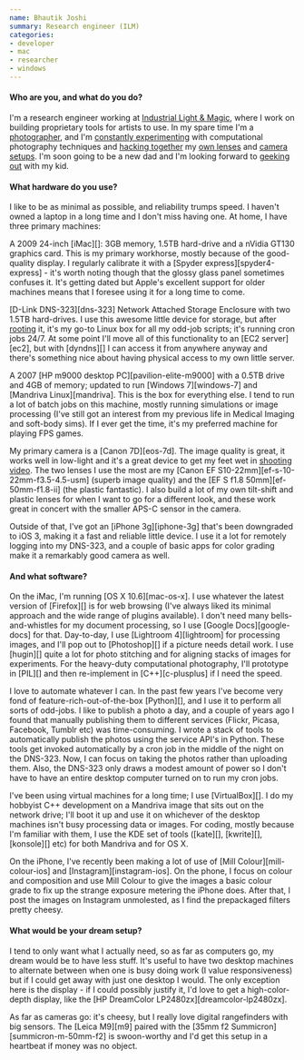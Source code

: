 ```yaml
---
name: Bhautik Joshi
summary: Research engineer (ILM)
categories:
- developer
- mac
- researcher
- windows
---
```


#### Who are you, and what do you do?

I'm a research engineer working at [Industrial Light & Magic](http://www.ilm.com/ "A visual effects studio."), where I work on building proprietary tools for artists to use. In my spare time I'm a [photographer](http://www.flickr.com/photos/captin_nod/ "Bhautik's photos on Flickr."), and I'm [constantly experimenting](http://cow.mooh.org/projects/ "Bhautik's photography projects.") with computational photography techniques and [hacking together](http://blog.cow.mooh.org/2010/04/fisheye-tin-cam.html "Bhautik's home-made fisheye lens.") my [own lenses](http://cow.mooh.org/projects/tiltshift/ "Bhautik's home-made tilt-shift lens.") and [camera setups](http://blog.cow.mooh.org/2009/12/phone-o-scope-attaching-slr-lenses-to.html "Bhautik's post on attaching SLR lenses to his iPhone."). I'm soon going to be a new dad and I'm looking forward to [geeking out](http://vimeo.com/39035740 "Bhautik's video of a Tron stroller.") with my kid.

#### What hardware do you use?

I like to be as minimal as possible, and reliability trumps speed. I haven't owned a laptop in a long time and I don't miss having one. At home, I have three primary machines:

A 2009 24-inch [iMac][]: 3GB memory, 1.5TB hard-drive and a nVidia GT130 graphics card. This is my primary workhorse, mostly because of the good-quality display. I regularly calibrate it with a [Spyder express][spyder4-express] - it's worth noting though that the glossy glass panel sometimes confuses it. It's getting dated but Apple's excellent support for older machines means that I foresee using it for a long time to come.

[D-Link DNS-323][dns-323] Network Attached Storage Enclosure with two 1.5TB hard-drives. I use this awesome little device for storage, but after [rooting](http://bernaerts.dyndns.org/linux/178-dns323-funplug "A guide to hacking the DNS-323.") it, it's my go-to Linux box for all my odd-job scripts; it's running cron jobs 24/7. At some point I'll move all of this functionality to an [EC2 server][ec2], but with [dyndns][] I can access it from anywhere anyway and there's something nice about having physical access to my own little server.

A 2007 [HP m9000 desktop PC][pavilion-elite-m9000] with a 0.5TB drive and 4GB of memory; updated to run [Windows 7][windows-7] and [Mandriva Linux][mandriva]. This is the box for everything else. I tend to run a lot of batch jobs on this machine, mostly running simulations or image processing (I've still got an interest from my previous life in Medical Imaging and soft-body sims). If I ever get the time, it's my preferred machine for playing FPS games.

My primary camera is a [Canon 7D][eos-7d]. The image quality is great, it works well in low-light and it's a great device to get my feet wet in [shooting video](http://vimeo.com/40164073 "Bhautik's video of the Bring Your Own Big Wheel race."). The two lenses I use the most are my [Canon EF S10-22mm][ef-s-10-22mm-f3.5-4.5-usm] (superb image quality) and the [EF S f1.8 50mm][ef-50mm-f1.8-ii] (the plastic fantastic). I also build a lot of my own tilt-shift and plastic lenses for when I want to go for a different look, and these work great in concert with the smaller APS-C sensor in the camera.

Outside of that, I've got an [iPhone 3g][iphone-3g] that's been downgraded to iOS 3, making it a fast and reliable little device. I use it a lot for remotely logging into my DNS-323, and a couple of basic apps for color grading make it a remarkably good camera as well.

#### And what software?

On the iMac, I'm running [OS X 10.6][mac-os-x]. I use whatever the latest version of [Firefox][] is for web browsing (I've always liked its minimal approach and the wide range of plugins available). I don't need many bells-and-whistles for my document processing, so I use [Google Docs][google-docs] for that. Day-to-day, I use [Lightroom 4][lightroom] for processing images, and I'll pop out to [Photoshop][] if a picture needs detail work. I use [hugin][] quite a lot for photo stitching and for aligning stacks of images for experiments. For the heavy-duty computational photography, I'll prototype in [PIL][] and then re-implement in [C++][c-plusplus] if I need the speed.

I love to automate whatever I can. In the past few years I've become very fond of feature-rich-out-of-the-box [Python][], and I use it to perform all sorts of odd-jobs. I like to publish a photo a day, and a couple of years ago I found that manually publishing them to different services (Flickr, Picasa, Facebook, Tumblr etc) was time-consuming. I wrote a stack of tools to automatically publish the photos using the service API's in Python. These tools get invoked automatically by a cron job in the middle of the night on the DNS-323. Now, I can focus on taking the photos rather than uploading them. Also, the DNS-323 only draws a modest amount of power so I don't have to have an entire desktop computer turned on to run my cron jobs.

I've been using virtual machines for a long time; I use [VirtualBox][]. I do my hobbyist C++ development on a Mandriva image that sits out on the network drive; I'll boot it up and use it on whichever of the desktop machines isn't busy processing data or images. For coding, mostly because I'm familiar with them, I use the KDE set of tools ([kate][], [kwrite][], [konsole][] etc) for both Mandriva and for OS X.

On the iPhone, I've recently been making a lot of use of [Mill Colour][mill-colour-ios] and [Instagram][instagram-ios]. On the phone, I focus on colour and composition and use Mill Colour to give the images a basic colour grade to fix up the strange exposure metering the iPhone does. After that, I post the images on Instagram unmolested, as I find the prepackaged filters pretty cheesy.

#### What would be your dream setup?

I tend to only want what I actually need, so as far as computers go, my dream would be to have less stuff. It's useful to have two desktop machines to alternate between when one is busy doing work (I value responsiveness) but if I could get away with just one desktop I would. The only exception here is the display - if I could possibly justify it, I'd love to get a high-color-depth display, like the [HP DreamColor LP2480zx][dreamcolor-lp2480zx].

As far as cameras go: it's cheesy, but I really love digital rangefinders with big sensors. The [Leica M9][m9] paired with the [35mm f2 Summicron][summicron-m-50mm-f2] is swoon-worthy and I'd get this setup in a heartbeat if money was no object.